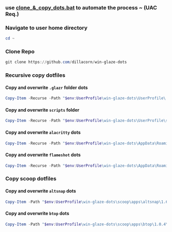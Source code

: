 ### use [clone_&_copy_dots.bat](https://github.com/dillacorn/win-glaze-dots/tree/main/scripts(UAC%20Req.)/clone_&_copy_dots.bat) to automate the process ~ (UAC Req.)

### Navigate to user home directory
```powershell
cd ~
```
### Clone Repo
```powershell
git clone https://github.com/dillacorn/win-glaze-dots
```
### Recursive copy dotfiles
#### Copy and overwrite `.glazr` folder dots
```powershell
Copy-Item -Recurse -Path "$env:UserProfile\win-glaze-dots\UserProfile\.glzr" -Destination "$env:UserProfile" -Force
```
#### Copy and overwrite `scripts` folder
```powershell
Copy-Item -Recurse -Path "$env:UserProfile\win-glaze-dots\UserProfile\scripts" -Destination "$env:UserProfile" -Force
```
#### Copy and overwrite `alacritty` dots
```powershell
Copy-Item -Recurse -Path "$env:UserProfile\win-glaze-dots\AppData\Roaming\alacritty" -Destination "$env:AppData\Roaming" -Force
```
#### Copy and overwrite `flameshot` dots
```powershell
Copy-Item -Recurse -Path "$env:UserProfile\win-glaze-dots\AppData\Roaming\flameshot" -Destination "$env:AppData\Roaming" -Force
```
### Copy scoop dotfiles
#### Copy and overwrite `altsnap` dots
```powershell
Copy-Item -Path "$env:UserProfile\win-glaze-dots\scoop\apps\altsnap\1.64\AltSnap.ini" -Destination "$env:UserProfile\scoop\apps\altsnap\1.64\AltSnap.ini" -Force
```
#### Copy and overwrite `btop` dots
```powershell
Copy-Item -Path "$env:UserProfile\win-glaze-dots\scoop\apps\btop\1.0.4\btop.conf" -Destination "$env:UserProfile\scoop\apps\btop\1.0.4\btop.conf" -Force
```